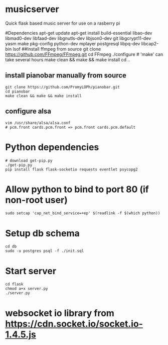 musicserver
===========

Quick flask based music server for use on a rasberry pi

#Dependencies
    apt-get update
    apt-get install build-essential libao-dev libmad0-dev libfaad-dev libgnutls-dev libjson0-dev git libgcrypt11-dev yasm make pkg-config python-dev mplayer postgresql libpq-dev libcap2-bin lsof
##Install ffmpeg from source
    git clone https://github.com/FFmpeg/FFmpeg.git
    cd FFmpeg
    ./configure
    # 'make' can take several hours
    make clean && make && make install
    cd ..
## install pianobar manually from source
    git clone https://github.com/PromyLOPh/pianobar.git
    cd pianobar
    make clean && make && make install
## configure alsa
    vim /usr/share/alsa/alsa.conf
    # pcm.front cards.pcm.front => pcm.front cards.pcm.default
# Python dependencies
    # download get-pip.py
    ./get-pip.py
    pip install flask flask-socketio requests eventlet psycopg2
# Allow python to bind to port 80 (if non-root user)
    sudo setcap 'cap_net_bind_service=+ep' $(readlink -f $(which python))
# Setup db schema
    cd db
    sudo -u postgres psql -f ./init.sql
# Start server
    cd flask
    chmod a+x server.py
    ./server.py

# websocket io library from https://cdn.socket.io/socket.io-1.4.5.js

